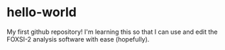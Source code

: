 # hello-world
My first github repository! I'm learning this so that I can use and edit the FOXSI-2 analysis software with ease (hopefully).
